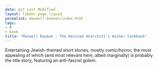 ```yaml
---
date: git Last Modified
layout: libdoc_page.liquid
permalink: maxwell-bauman/index.html
tags:
- B
- book
title: "Maxwell Bauman - The Revised Anarchist's Kosher Cookbook"
---
```


Entertaining Jewish-themed short stories, mostly comic/horror, the most appealing of which (and most relevant here, albeit marginally) is probably the title story, featuring an anti-fascist golem.